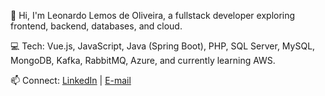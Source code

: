 👋 Hi, I'm Leonardo Lemos de Oliveira, a fullstack developer exploring frontend, backend, databases, and cloud.

💻 Tech: Vue.js, JavaScript, Java (Spring Boot), PHP, SQL Server, MySQL, MongoDB, Kafka, RabbitMQ, Azure, and currently learning AWS.

📫 Connect: <a href="https://www.linkedin.com/in/leonardo-lemos-de-oliveira/" target="_blank">LinkedIn</a> | <a href="mailto:leonardo_lemos@outlook.com.br">E-mail</a>
